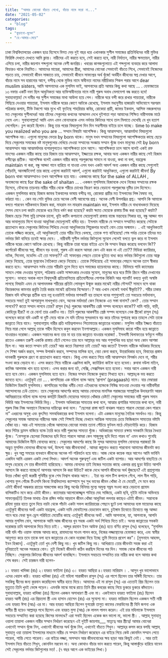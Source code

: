 ```yaml
---
title: "আমার বোনেরা বাঁচতে শেখো, বাঁচার নামে মরো না..."
date: "2021-05-02"
categories: 
  - "blog"
tags: 
  - "কুড়ানো-মুক্তো"
  - "হে-আমার-মেয়ে"
---
```


ঢাকা বিশ্ববিদ্যালয়ের একজন ছাত্র হিসেবে বিগত দেড় দুই বছর ধরে এখানকার সুশীল সমাজের প্রতিনিধিদের নারী মুক্তির ফিরিস্তি দেখতে দেখতে আমি ক্লান্ত। নারীদের এই করতে হবে, সেই করতে হবে, নারী নির্যাতন, নারীর ক্ষমতায়ন, নারীর এগিয়ে চলা, নারীর জয়গান শব্দগুলো অনেক বেশী জনপ্রিয়। খবরের কাগজগুলোতে এই শব্দগুলো ব্যবহার করে আলাদা ফিচারও থাকে নিয়মিত। আমাদের মায়েরা, আমাদের স্ত্রীরা, আমাদের বোনেরা সেভাবেই বাঁচতে শিখে, সেভাবেই নিজেদের গড়তে চায়, সেভাবেই জীবন সাজাতে চায়, সেভাবেই জীবনে সাফল্যের অর্থ খুঁজে! অর্থহীন জীবনের স্বপ্ন দেখার আগে, বাঁচার নামে সব হারানোর আগে, বন্দীত্ব থেকে মুক্তির নামে স্বাধীনতা নামের মরীচিকার শিকল পরার আগে dear muslim sisters, আমি আপনাদের এক মুসলিম ভাই, আপনাদের প্রতি আমার কিছু কথা আছে ... . হেফাজতের ১৩ দফার একটি দফা ছিল আধুনিকতা আর ব্যক্তিস্বাধীনতার নামে নারী পুরুষ অবাধ মেলামেশা বন্ধ করতে হবে! সুবাহানাল্লাহ! সে দাবীর পর সুশীল সমাজের মাথা আউলা হয়ে গেল। নারীকে ঘরে বন্দী করে রাখার পায়তারা, নারীকে পিছিয়ে দেওয়ার পায়তারা, ইসলাম নারীকে ঘরের কোণে আটকে রেখেছে, ইসলাম মধ্যযুগীয় হাজারটা অভিযোগে সরগরম পত্রিকার কলাম, টিভি টকশো আর মুখে খই ফুটেছে শাহরিয়ার কবির, রোকেয়া প্রাচী, জাফর ইকবাল, আসিফ নজরুলদের মত সেক্যুলার সুশীলদের! আর তাঁদের সেক্যুলার কথনের আস্ফালন দেখে দুইপাতা পড়া আমাদের শিক্ষিত নারীসমাজ মাঠে নেমে এল। সুবাহানাল্লাহ! আমি এমন এমন বোনদেরকে এসব নর্দমার কিটদের সাথে তাল মিলাতে দেখেছি যে খুব হতাশ লেগেছিল। চুপ করেই ছিলাম। কিন্তু তার পরের বিষয়গুলো দিন দিন সহ্যসীমার বাইরে চলে যাচ্ছে। time to make you realized who you are … সম্মান বিষয়টা আপেক্ষিক। কিন্তু আত্মসম্মান, আত্মমর্যাদা বিষয়গুলো আপেক্ষিক নয়। এগুলো মানুষের ভেতর by born থাকে। মানুষ যখন সম্মানের বিষয়গুলো আপেক্ষিকতার কাছে ছেড়ে দিয়ে সেক্যুলার সমাজের নষ্ট মানুষগুলোর দেখিয়ে দেওয়া সম্মানের সংজ্ঞায় সম্মান খুঁজে তখন মানুষের সেই by born আত্মসম্মান আর আত্মমর্যাদার ব্যপারগুলতেও আপেক্ষিকতা চলে আসে। আপেক্ষিকতা চলে আসে বলেই একই রক্ত মাংসের একজন নারীর কাছে তার হিজাব তার আত্মসম্মান, ইজ্জতের রক্ষক, আবার অন্য একজন নারীর কাছে সেই হিজাব বন্দীত্বের প্রতীক। আপেক্ষিক বলেই একজন নারীর কাছে পরপুরুষের সামনে না যাওয়া, কথা না বলা, বয়ফ্রেন্ড maintain না করা, বন্ধু আড্ডা গানে হারিয়ে না যাওয়া এসব যখন একটা আদর্শ অন্য একজন নারীর কাছে সেগুলোই গোঁড়ামি, আনস্মার্টনেস! তার কাছে এগুলো করাটাই আদর্শ, এগুলো করাটাই আধুনিকতা, এগুলো করাটাই জীবন! By born থাকা আত্মসম্মানও তখন আপেক্ষিক হয়ে যায়। একজনের কাছে for the sake of ALLAH , অন্যজনের কাছে for the sake of shaitan ... . একজন মুসলিমাহ হিজাবকে দেখে নিজের সম্মানের রক্ষক হিসেবে, যৌবনের তাড়নায় নারীর শরীর থেকে শরীরে চোখের বিচরণ করে বেড়ানো পরপুরুষের দৃষ্টির ঢাল হিসেবে। একজন মুসলিমার কাছে হিজাব জাফর ইকবালের ভাষায় বন্দীত্ব নয়, রোকেয়া প্রাচীর মত ইসলামের লিঙ্গ বৈষম্য নয়, বর্বরতা নয়। . কেন নয় সেটা যুক্তির চেয়ে অনেক বেশী আবেগের প্রশ্ন। অনেক বেশী উপলব্ধির প্রশ্ন। আপনি কি আমাকে বলতে পারবেন সঠিকভাবে হিজাব করা, মাহরাম নন মাহরাম maintain করা, ইসলাম নারীর যে বাধ্যবাধকতা দিয়েছে সেসব মেনে চলা কয়টা মেয়েকে ধরে নিয়ে ধর্ষণ করা হয়েছে? কয়টা ক্ষ্যাত মেয়েকে রাস্তায় টিজ করা হয়েছে? কয়টা? হিজাব ছেড়ে শিলা মুন্নি চাম্মাক চালো, ধূতি কাটিং কপচানো মেয়েগুলোই রাস্তায় বাজে মন্তব্যের শিকার হয়, বন্ধু আড্ডা গান আর ভাবালুতায় মিশে যাওয়া আধুনিকা মেয়েগুলোই ধর্ষিত হয়। ইসলাম নারীকে যে সম্মানে সম্মানিত করেছে সেটাকে প্রত্যাখ্যান করে সেক্যুলার কিটদের শিখিয়ে দেওয়া আধুনিকতার শিল্পকলার মধ্যেই বোন তোর অস্মমান। . এই আধুনিকতাই তোকে লজ্জিত করেছে, এই আধুনিকতাই তোর শরীর নিয়ে খেলছে, তোকে পণ্য বানিয়েছে! শেষ পর্যন্ত তোকে তাঁদের মত নর্দমার কিট বানিয়ে তবেই ক্ষান্ত দেবে। . নারীবাদী সুশীল নর্দমার কিটগুলো সুযোগ পেলেই বলতে ভুল করে না ইসলাম নারীকে ঘরের কোণে আটকে রেখেছে। কিন্তু নারীকে তারা ঘরের বাইরে এনে কি সম্মান উদ্ধার করেছে বলবেন কি?? কর্পোরেট জীবনের স্বপ্ন, জীবনে বড় হওয়া, পুরুষ এটা করলে আমরা কেন এটা করব না এই তো?? মিডিয়া ক্যারিয়ার, নাটক, সিনেমা, মডেলিং এই তো সাফল্য?? এই সাফল্যের পেছনে তোকে ছুটতে বাধ্য করে নর্দমার কিটগুলো তোর আব্রু কেড়ে নিয়েছে, তোর মূল্যবোধ নৈতিকতা কেড়ে নিয়েছে। তোকে শিখিয়েছে এই সাফল্যের পেছনে অনেক ত্যাগ স্বীকার করতে হবে। আত্মসম্মান সর্বস্ব তোর শরীরটা তুলে দিতে হবে সমাজের হায়েনাদের কাছে। বিনিময়ে পাবি ক্যামেরার সামনে পোজ দেওয়ার সুযোগ, পত্রিকায় একটা সাক্ষাৎকার দেওয়ার সুযোগ, মানুষের ঘরে ঘরে টিভি স্ক্রিনে শরীর দেখানোর সুযোগ। ভাবতে অবাক লাগে বিশ্বসুন্দরী প্রতিযোগিতায় প্রতিযোগীদের পোশাক বিকিনি আর প্যানটি! বলতে খুবই অস্বস্তি লাগছে বিষয়টা এমন যে আপাদমস্তক শরীরের প্রতিটা লোমকূপ উন্মুক্ত করার মাঝেই নারীর সৌন্দর্য? সামনে বসে থাকা বিচারকদের কামনার প্রবৃত্তি তৈরি করার মাঝেই প্রতিভার বিস্ফোরণ।? আর এখান থেকেই যথার্থ স্বীকৃতি?? . শরীর ঢাকার হিজাব যদি বন্দিত্বের প্রতীক হয়ে নগ্ন হওয়াটাই মর্যাদার মাপকাটি হয় তাহলে বনের পশুগুলোই তো সবচেয়ে মর্যাদাবান, সবচেয়ে সভ্য! তুই আশরাফুল মাখলুখাত বোন, অনেক মর্যাদার! কেন নিজেকে এত সস্তা বানাস? কেন? . তোর সম্মান লাগবে?? কতো সম্মান লাগবে তোর? রাসুল (সঃ) পুরুষের আকর্ষণীয় শ্রেষ্ঠ সম্পদ বলেছেন কাকে?? দামি গাড়ি, বাড়ী, কোহিনূর হীরা? না রে বোন! তার একটিও নয়। তিনি পুরুষের আকর্ষণীয় শ্রেষ্ঠ সম্পদ বলেছেন নেক স্ত্রীকে! রাসুল (সঃ) বলেছেন কারো যদি একটি বা দুটি মেয়ে থাকে সে যদি তাঁদের সুন্দরভাবে বড় করে তাঁদের সুপাত্রস্থ করে তাহলে সেটা তাকে জান্নাতে নিয়ে যাবে। সুবাহানাল্লাহ নারীর প্রতি দায়িত্বপালনও পিতামাতার জান্নাতের দরোজা। মসুলিম নারীর ইজ্জত বাঁচাতে গিয়ে মারা গেলে আল্লাহ্‌ তাকে শহীদ হিসেবে কবুল করবেন ইনশাআল্লাহ। একজন মুসলিমাহ কারো শহীদ হয়ে জান্নাতে যাওয়ারও দরোজা। একজন সন্তানের জন্য তার মা হয় তার জান্নাতে যাওয়ার দরোজা! . ইসলামী খিলাফতের স্বর্ণযুগে গভীর রাতেও একজন তরুণী একাকি রাস্তায় হেঁটে গেলেও তার মনে আল্লাহ্‌র ভয় আর পশুপাখির ভয় ছাড়া অন্য কোন আশঙ্কা ছিল না। আর কতো সম্মান চাই তোর? আর কতো নিরাপত্তা চাই তোর? আর কতো? ইসলাম নারীকে অধিকার দিয়েছে সে শিক্ষা অর্জন করবে, সম্পদ উপার্জন করবে, সম্পদের মালিক হবে, বেচা কেনা করবে, উত্তরাধিকার হবে, বিবাহের প্রস্তাব দানকারী পুরুষকে গ্রহণ বা প্রত্যাখ্যান করতে পারবে। কিন্তু এসব করতে গিয়ে নারী আত্মসম্মান বিসর্জন দেবে না, শরীর সওদা করে বেড়াবে না। এসব করতে গিয়ে নারীকে এঞ্জলিনা জলি, ক্যাটরিনা কাইফ হতে হবেনা। রুবাবা দউলা মতিন, কানিজ আলমাজ খান হতে হবেনা। এসব করার জন্য হট, সেক্সি, সেক্সসিম্বল হতে হবেনা। সবার আগে একজন নারী হতে হবে বোন। একজন মুসলিমাহ হতে হবে। নিজের সম্মান নিজেকে বুঝতে শিখতে হবে। আল্লাহ্‌কে ভয় করতে জানতে হবে। এতটুকুই তো ... . কাশমিরের এক মহিলা ব্যান্ড আছে ‘প্রাগাস’ (pragaash) নামে। যার মেম্বাররা ডিজিটাল হিজাবি মুসলিমাহ। কাশমিরের সর্বোচ্চ ধর্মীয় নেতা এইধরনের ব্যান্ডকে নিষিদ্ধ ফতওয়া দেওয়ার পর নারীবাদীরা আন্দোলনের ঢেউ তোলে। তবে সেক্যুলার আদর্শের কাছে আমার বোনদের মানসিক পরাজয়ের সাম্প্রতিক উদাহরণটা আরব আমিররাতের মহিলা ব্যান্ড দলের কমপ্লিট হিজাবি মেয়েদের সাম্যতা খোঁজার চেষ্টা!! সেক্যুলার সমাজের নারী পুরুষ সমান থিউরি আর ইসলামের থিউরি ভিন্ন। . ইসলাম অধিকারের সাম্যতার কথা বলে, আত্মার প্রশান্তির সাম্যতার কথা বলে, নারী পুরুষ নিজ নিজ অবস্থানে নিজেদের দায়িত্বের কথা বলে। “ছেলেরা রাস্তা ঘাটে বাথরুম সারতে পারলে মেয়েরা কেন পারবে না” এধরনের অসুস্থ এবং কুৎসিত সমঅধিকারের কথা ইসলাম বলেনা। এটা একজন মানুষের নৈতিক সমর্থনও নয়। কিন্তু সেক্যুলার সমাজ আমাদের নারীদের আজ সেই শিক্ষাই দিচ্ছে যেখানে আত্মিক সাম্যতার চেয়ে ফিজিক্যাল সাম্যতার নষ্টামি খোঁজা হয়। আর এই সাম্যতার খোঁজে আমাদের বোনেরা মাথায় ত্যানা পেঁচিয়ে ফুটবল মাঠে দৌড়াদৌড়ি করে। হিজাব করে গিটার ড্রামস বাজিয়ে ব্যান্ড তৈরি করে নারী পুরুষের সাম্যতা খুঁজে। অধিকারের সাম্যতা রক্ষায় সমকামি বিয়ের বৈধতা খুঁজে। “ফেসবুকে ছেলেরা নিজেদের ছবি দিতে পারলে আমরা কেন সাজুগুজু ছবি দিতে পারব না’ এমন কথাও শুনেছি আমাদের ডিজিটাল দীনি বোনদের কাছে। সেক্যুলার আদর্শের কাছে কি সুন্দর আমাদের মুসলিম বোনদের পরাজয়! কি অদ্ভুত মুসলিম বোনদের জীবনের অর্থ, উদ্দেশ্য আর জীবনবোধ! . আমরা কল্পনাও করতে পারবোনা আমাদের জীবনটা কত ক্ষুদ্র। খুব অল্প সময়ের ব্যবধানে জীবনের অনেক পট পরিবর্তন হয়ে যায়। আজ থেকে কয়েক বছর আগেও আমি ভাবিনি একদিন আমি এরকম একটা লেখা লিখব। আদর্শ অনেক গুরুত্বপূর্ণ এবং জটিল একটা ব্যাপার। আর আদর্শের বাছাইয়ে যে মানুষ হেরেছে সে তার জীবনটাই হারিয়েছে। আমার বোনদের তাই নিজের সততার কাছে একবার প্রশ্ন ছুড়া উচিত আপনি আসলে কি করতে যাচ্ছেন! আপনার আসলে কি করা উচিত? কাকে দেখে আপনি জীবনের অর্থ খুঁজছেন? এই প্রশ্নগুলোর উত্তর খোঁজা খুবই জরুরী পৃথিবীর বুকে শেষ নিশ্বাস থাকার আগে। . ইয়া বড় লাল টিপ কপালে গেঁথে, লাল নীল শাড়ি, খোপায় ফুল গোঁজে টিএসসি কিংবা বিশ্ববিদ্যালয় ক্যাম্পাসে সুখ সুখ ভাবের জীবন খোঁজা ঐ যে মেয়েটি, সে মনে করে এটাই জীবন! অন্ধকার রাতের সাজগোজ করে কিছু অর্থের বিনিময় মুল্যে অমুল্য সম্ব্রম সওদা করে বেড়ানো প্রমোদ বালিকাটিও মনে করে এটাই জীবন। ক্যামেরার আলোকোজ্জ্বল শাটারে দেহ সাজিয়ে, একটা ছবি, দুইটা নাটকে অভিনয়ে সাফল্যের(!!) তিলক মাথায় এঁকে রঙ্গিন পর্দার আড়ালে জীবন খোঁজা আধুনিকা ললনার কাছেও এটাই জীবন। সন্তানকে রহিমা বুয়ার হাতে তুলে দিয়ে নয়টা থেকে পাঁচটা একটা সফল ক্যারিয়ারের পেছনে ছুটে চলা আমাদের ব্যস্ত মায়েদের কাছে এতটুকুই জীবনের অর্থ! একটা বয়ফ্রেন্ড, একটা দামি মোবাইলের হেডফোন কানে, চুইঙ্গাম চিবোতে চিবোতে বন্ধু আড্ডা গানে ঘরে ফেরা স্কুল ড্রেস পরিহিতা মেয়েটির কাছে এতটুকুই জীবনের অর্থ! . আমি আপনাকে, হ্যা, আপনাকে, আপনি আমার মুসলিম বোন, আপনাকে আমি আজ জীবনের খুব সহজ একটা অর্থ শিখিয়ে দিতে চাই। অনন্ত জান্নাতের সবকটা দরোজার চাবি আপনাকে দিয়ে দিতে চাই। . আব্দুর রহমান ইবন আউফ (রাঃ) হতে বর্ণিত রাসুল (সঃ) বলেছেন, “মুসলিম নারী যদি পাঁচ ওয়াক্ত নামাজ আদায় করে, রামাদানের সাওম পালন করে, নিজের লজ্জাস্থানের হেফাজত করে, এবং স্বামীর আনুগত্য করে তবে তাকে বলা হবে জান্নাতের যে কোন দরোজা দিয়ে ইচ্ছে তুমি ভিতরে প্রবেশ কর”। \[মুসনাদে আহমদ, ইবন হিব্বান\] . এতটুকুই তো! খুব বেশী কিছু নয়। খুব জটিল কিছু নয়। আখিরাতে তোর জীবনটা সহজ করা এই দুনিয়াতেই অনেক সহজরে বোন। তুই নিজেই জীবনটা কঠিন করছিস দিনের পর দিন। সমাজ থেকে জীবনের পাঠ নিচ্ছিস। সেক্যুলার কিটদের জীবনের আদর্শ বানাচ্ছিস। ইসলামে সবচেয়ে সম্মানিত চার নারীর কথা বলে আমার কথা শেষ করব। সেই চারজন নারী হলেন-

১। হযরত খাদিজা (রাঃ) ২।হযরত ফাতিমা (রাঃ) ৩। হযরত আছিয়া ৪।হযরত মারিয়াম । . আসুন খুব ভালোভাবে এদের খেয়াল করি। হযরত খাদিজা (রাঃ) এই মহিলা সারাজীবন রাসুল (সঃ) এর পাশে ছিলেন তার সঙ্গিনী হিসেবে। তার সবকিছু দ্বীনের জন্য কুরবান করেছিলেন স্বামীর হাতে দিয়ে। আমাদের এই মা রাসুল (সঃ) এর এততাই প্রিয় ছিলেন তার মৃত্যুতে তিনি খুবই ভেঙ্গে পড়েন। এমনকি মাঝে মাঝে রাতে তিনি স্ত্রীর কবরের কাছে গিয়ে ডুকরে ডুকরে কাঁদতেন। সুবাহানাল্লাহ, হযরত খাদিজা (রাঃ) ছিলেন একজন অসাধারণ স্ত্রী এবং মা। একইভাবে হযরত ফাতিমা (রাঃ) ছিলেন হযরত আলী (রাঃ) এর প্রিয়তমা স্ত্রী এবং হাসান হোসেন (রাঃ) এর সুযোগ্য মা। হযরত মারিয়াম ছিলেন একজন সতী নারী এবং হযরত ঈসা (আঃ) এর মা। আর হযরত আছিয়া ছিলেন যুগশ্রেষ্ঠ তাগুত কাফের ফেরাউনের স্ত্রী যিনি জগন্য এক স্বামীর স্ত্রী হয়েও আল্লাহ্‌র পথে ছিলেন এবং হযরত মুসা (আঃ) কে লালল পালন করেন। এই চার মহিলাকে ইসলামে সবচেয়ে সম্মানিত করা হয়েছে কিসের মানদণ্ডে? এরা সবাই ছিলেন একেক জন ভালো মা, ভালো স্ত্রী। . আল্লাহ্‌ সুনাহানু ওয়ালা তায়ালা একজন নারীর সম্মান নির্ধারণ করেছেন এই দুইটি জায়গায়\_\_\_ মাতৃত্বে আর স্ত্রীত্বে! আমার বোনেরা এখানেই সম্মান খুঁজে নিন, এখানেই জীবনের অর্থ খুঁজে নিন, এখানেই বাঁচতে শিখুন। আল্লাহ্‌র কসম করে বলছি আল্লাহ্‌ সুবাহানু ওয়া তায়ালা ইসলামের মাধ্যমে নারীর যে সম্মান নির্ধারণ করেছেন এর বাইরে গিয়ে কেউ কোনদিন সম্মান পেতে পারেনা, শান্তি পেতে পারেনা। এর বাইরে লজ্জা, অসম্মান আর জীবনবোধের ক্ষয় ছাড়া আর কিছুই নেই। . আর তাই ইসলাম নিয়ে বাঁচতে শিখুন, কোনদিন মরবেন না। অন্য কোথাও বাঁচার ভান করতে পারেন, কিন্তু আস্তাকুঁড়ে হারিয়ে যাবেন সেই সেক্যুলার নর্দমার কিটগুলোর মত! . (৭ বছর আগে এক ভাইয়ের লিখা।)
